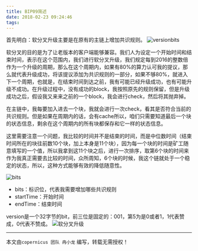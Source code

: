 ```yaml
---
title: BIP09简述
date: 2018-02-23 09:24:46
tags:
---
```

首先明白：软分叉升级主要是在原有的主链上增加共识规则。
![versionbits](http://upload-images.jianshu.io/upload_images/6967649-da65f0c21dd5b565.png?imageMogr2/auto-orient/strip%7CimageView2/2/w/1240)

软分叉的目的是为了让老版本的客户端能够兼容。我们人为设定一个开始时间和结束时间，表示在这个范围内，我们进行软分叉升级，我们规定每到2016的整数倍作为一个升级的周期，那么在这个周期内，如果有80%的算力认可我的提议，那么就代表升级成功，将该提议添加为共识规则的一部分，如果不够80%，就进入下一个周期，也就是，在结束时间到达之前，我有可能已经升级成功，也有可能升级不成功。在升级过程中，没有成功的block，我按照原先的规则保留，但是升级成功之后，假设我又来来之前的一个block，我会进行check，然后将其抛弃掉。

在主链中，我每要加入进去一个块，我就会进行一次check，看其是否符合当前的共识规则。但是如果在周期内的话，会有cache所以，咱们只需要知道最后一个块的状态信息，剩余在这个周期内的所有块都保存和它一样的状态信息。

这里需要注意一个问题，我比较的时间并不是结束的时间，而是中位数时间（结束时间所在的块往前数10个块，加上本身是11个块），因为每一个块的时间是矿工随意填写的一个值，所以我拿到这11个块之后，进行一次排序，取第6个块的时间来作为我真正需要去比较的时间，众所周知，6个块的时候，我这个链就处于一个稳定的状态，所以，这种方式能够有效的降低随意性。

![bits](http://upload-images.jianshu.io/upload_images/6967649-7756286557946d9c.png?imageMogr2/auto-orient/strip%7CimageView2/2/w/1240)

* bits：标识位，代表我需要增加哪些共识规则
* startTime：开始时间
* endTime：结束时间

version是一个32字节的bit，前三位是固定的：001，第5为是0或者1，1代表赞成，0代表不赞成。
![软分叉升级](http://upload-images.jianshu.io/upload_images/6967649-d79a31675322f480.png?imageMogr2/auto-orient/strip%7CimageView2/2/w/1240)

***
本文由`copernicus 团队 冉小龙` 编写，转载无需授权！

